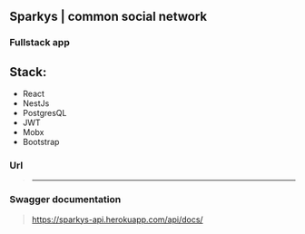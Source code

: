 ## Sparkys | common social network

### Fullstack app

## Stack:
* React
* NestJs
* PostgresQL
* JWT
* Mobx
* Bootstrap

### Url
> ---

### Swagger documentation
> https://sparkys-api.herokuapp.com/api/docs/
